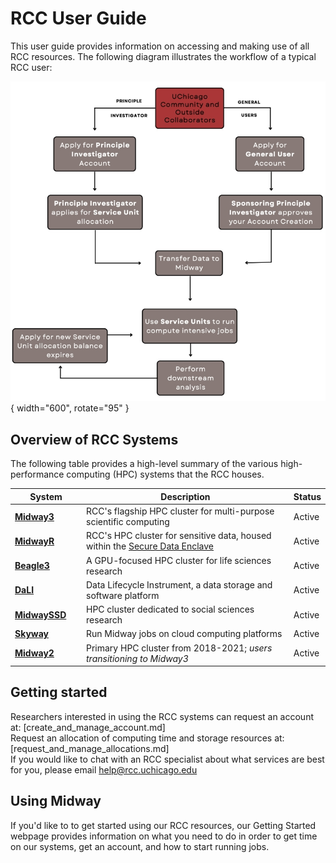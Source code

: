# RCC User Guide

This user guide provides information on accessing and making use of all RCC resources. The following diagram illustrates the workflow of a typical RCC user:

![RCC Workflow](img/rcc_workflow.jpg){ width="600", rotate="95" }

## Overview of RCC Systems
The following table provides a high-level summary of the various high-performance computing (HPC) systems that the RCC houses. 

|  <div style="width:100px">System</div> | Description | Status |
| ----------- | ----------- | ----------- |
| **[Midway3](midway3_getting_started.md)** | RCC's flagship HPC cluster for multi-purpose scientific computing | Active |
| **[MidwayR](midwayR_getting_started.md)** | RCC's HPC cluster for sensitive data, housed within the [Secure Data Enclave](https://securedata.uchicago.edu/) | Active |  
| **[Beagle3](beagle3_getting_started.md)** | A GPU-focused HPC cluster for life sciences research | Active |
| **[DaLI](dali_getting_started.md)** | Data Lifecycle Instrument, a data storage and software platform | Active | 
| **[MidwaySSD](midwayssd_getting_started.md)** | HPC cluster dedicated to social sciences research | Active| 
| **[Skyway](skyway_getting_started.md)** | Run Midway jobs on cloud computing platforms | Active |
| **[Midway2](midway3_getting_started.md)** | Primary HPC cluster from 2018-2021; *users transitioning to Midway3* | Active | 

## Getting started

Researchers interested in using the RCC systems can request an account at: [create_and_manage_account.md]  
Request an allocation of computing time and storage resources at: [request_and_manage_allocations.md]  
If you would like to chat with an RCC specialist about what services are best for you, please email help@rcc.uchicago.edu

## Using Midway
If you'd like to to get started using our RCC resources, our Getting Started webpage provides information on what you need to do in order to get time on our systems, get an account, and how to start running jobs.


